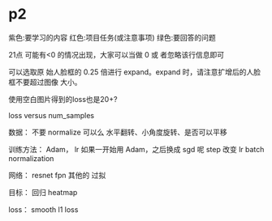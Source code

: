 # p2

紫色:要学习的内容
红色:项目任务(或注意事项)
绿色:要回答的问题

21点
可能有<0 的情况出现，大家可以当做 0 或 者忽略该行信息即可

可以选取原 始人脸框的 0.25 倍进行 expand。expand 时，请注意扩增后的人脸框不要超过图像 大小。

使用空白图片得到的loss也是20+?

loss versus num_samples

数据：
不要 normalize 可以么
水平翻转、小角度旋转、是否可以平移

训练方法：
Adam， lr
如果一开始用 Adam，之后换成 sgd 呢
step 改变 lr
batch normalization

网络：
resnet
fpn
其他的
过拟

目标：
回归 heatmap

loss：
smooth l1 loss
